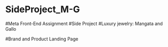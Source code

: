 # SideProject_M-G

#Meta Front-End Assignment
#Side Project
#Luxury jewelry: Mangata and Gallo


#Brand and Product Landing Page

